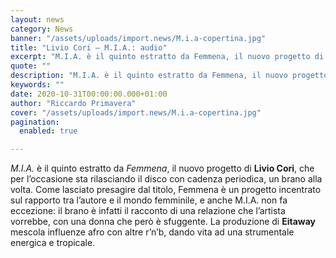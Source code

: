 ```yaml
---
layout: news
category: News
banner: "/assets/uploads/import.news/M.i.a-copertina.jpg"
title: "Livio Cori – M.I.A.: audio"
excerpt: "M.I.A. è il quinto estratto da Femmena, il nuovo progetto di Livio Cori, che per l’occasione sta rilasciando il disco con cadenza periodica, un brano alla volta. Come lasciato presagire dal titolo, Femmena è un progetto incentrato sul rapporto tra l’autore e il mondo femminile, e anche M.I.A. non fa eccezione: il brano è infatti [&hellip"
quote: ""
description: "M.I.A. è il quinto estratto da Femmena, il nuovo progetto di Livio Cori, che per l’occasione sta rilasciando il disco con cadenza periodica, un brano alla volta. Come lasciato presagire dal titolo, Femmena è un progetto incentrato sul rapporto tra l’autore e il mondo femminile, e anche M.I.A. non fa eccezione: il brano è infatti [&hellip"
keywords: ""
date: 2020-10-31T00:00:00.000+01:00
author: "Riccardo Primavera"
cover: "/assets/uploads/import.news/M.i.a-copertina.jpg"
pagination:
  enabled: true

---
```


_M.I.A._ è il quinto estratto da _Femmena_, il nuovo progetto di **Livio Cori**, che per l’occasione sta rilasciando il disco con cadenza periodica, un brano alla volta. Come lasciato presagire dal titolo, Femmena è un progetto incentrato sul rapporto tra l’autore e il mondo femminile, e anche M.I.A. non fa eccezione: il brano è infatti il racconto di una relazione che l’artista vorrebbe, con una donna che però è sfuggente. La produzione di **Eitaway** mescola influenze afro con altre r’n’b, dando vita ad una strumentale energica e tropicale.